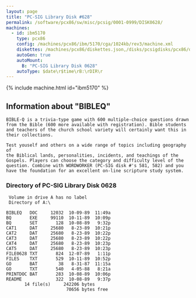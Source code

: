 ```yaml
---
layout: page
title: "PC-SIG Library Disk #628"
permalink: /software/pcx86/sw/misc/pcsig/0001-0999/DISK0628/
machines:
  - id: ibm5170
    type: pcx86
    config: /machines/pcx86/ibm/5170/cga/1024kb/rev3/machine.xml
    diskettes: /machines/pcx86/diskettes.json,/disks/pcsigdisks/pcx86/diskettes.json
    autoGen: true
    autoMount:
      B: "PC-SIG Library Disk 0628"
    autoType: $date\r$time\rB:\rDIR\r
---
```


{% include machine.html id="ibm5170" %}

## Information about "BIBLEQ"

    BIBLE-Q is a trivia-type game with 600 multiple-choice questions drawn
    from the Bible (600 more available with registration). Bible students
    and teachers of the church school variety will certainly want this in
    their collections.
    
    Test youself and others on a wide range of topics including geography of
    the Biblical lands, personalities, incidents, and teachings of the
    Gospels. Players can choose the category and difficulty level of the
    question. Combine with WORDWORKER (PC-SIG disk #'s 581, 582) and you
    have the foundation for an excellent on-line scripture study system.

### Directory of PC-SIG Library Disk 0628

     Volume in drive A has no label
     Directory of A:\

    BIBLEQ   DOC     12032  10-09-89  11:49a
    BQ       EXE     99110  10-11-89  10:09p
    BQ       SET       128  10-08-89   9:32p
    CAT1     DAT     25680   8-23-89  10:21p
    CAT2     DAT     25680   8-23-89  10:22p
    CAT3     DAT     25680   8-23-89  10:22p
    CAT4     DAT     25680   8-23-89  10:23p
    CAT5     DAT     25680   8-23-89  10:23p
    FILE0628 TXT       824  12-07-89   1:11p
    FILES    TXT       529  10-11-89  10:52p
    GO       BAT        38   8-31-87  11:15a
    GO       TXT       540   4-05-88   8:21a
    PRINTDOC BAT       283  10-08-89  10:06p
    README             322  10-08-89   9:37p
           14 file(s)     242206 bytes
                           70656 bytes free
